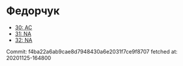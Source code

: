 # Федорчук
- [30: AC](30.md)
- [31: NA](31.md)
- [32: NA](32.md)

Commit: f4ba22a6ab9cae8d7948430a6e2031f7ce9f8707
 fetched at: 20201125-164800
